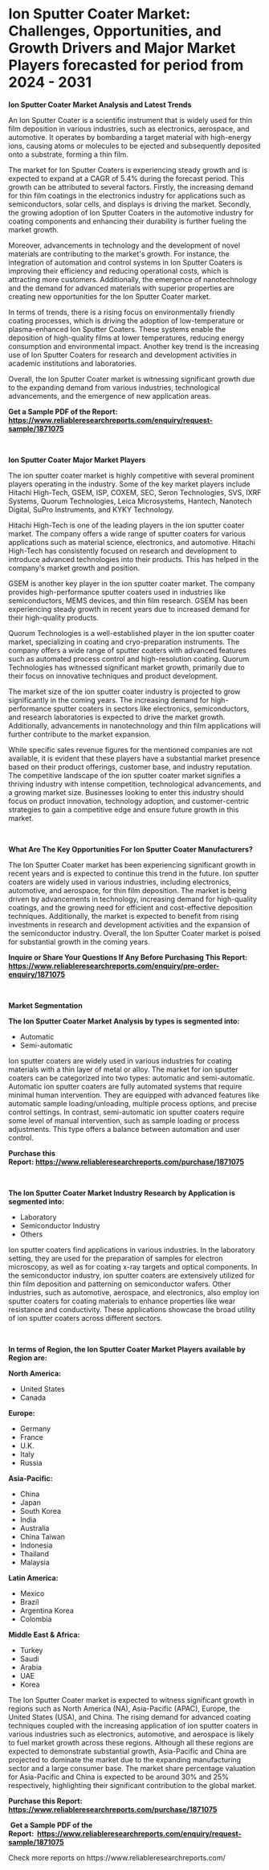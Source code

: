 <p><h1>Ion Sputter Coater Market: Challenges, Opportunities, and Growth Drivers and Major Market Players forecasted for period from 2024 - 2031</h1></p><p><strong>Ion Sputter Coater Market Analysis and Latest Trends</strong></p>
<p><p>An Ion Sputter Coater is a scientific instrument that is widely used for thin film deposition in various industries, such as electronics, aerospace, and automotive. It operates by bombarding a target material with high-energy ions, causing atoms or molecules to be ejected and subsequently deposited onto a substrate, forming a thin film.</p><p>The market for Ion Sputter Coaters is experiencing steady growth and is expected to expand at a CAGR of 5.4% during the forecast period. This growth can be attributed to several factors. Firstly, the increasing demand for thin film coatings in the electronics industry for applications such as semiconductors, solar cells, and displays is driving the market. Secondly, the growing adoption of Ion Sputter Coaters in the automotive industry for coating components and enhancing their durability is further fueling the market growth.</p><p>Moreover, advancements in technology and the development of novel materials are contributing to the market's growth. For instance, the integration of automation and control systems in Ion Sputter Coaters is improving their efficiency and reducing operational costs, which is attracting more customers. Additionally, the emergence of nanotechnology and the demand for advanced materials with superior properties are creating new opportunities for the Ion Sputter Coater market.</p><p>In terms of trends, there is a rising focus on environmentally friendly coating processes, which is driving the adoption of low-temperature or plasma-enhanced Ion Sputter Coaters. These systems enable the deposition of high-quality films at lower temperatures, reducing energy consumption and environmental impact. Another key trend is the increasing use of Ion Sputter Coaters for research and development activities in academic institutions and laboratories.</p><p>Overall, the Ion Sputter Coater market is witnessing significant growth due to the expanding demand from various industries, technological advancements, and the emergence of new application areas.</p></p>
<p><strong>Get a Sample PDF of the Report:&nbsp; <a href="https://www.reliableresearchreports.com/enquiry/request-sample/1871075">https://www.reliableresearchreports.com/enquiry/request-sample/1871075</a></strong></p>
<p>&nbsp;</p>
<p><strong>Ion Sputter Coater Major Market Players</strong></p>
<p><p>The ion sputter coater market is highly competitive with several prominent players operating in the industry. Some of the key market players include Hitachi High-Tech, GSEM, ISP, COXEM, SEC, Seron Technologies, SVS, IXRF Systems, Quorum Technologies, Leica Microsystems, Hantech, Nanotech Digital, SuPro Instruments, and KYKY Technology.</p><p>Hitachi High-Tech is one of the leading players in the ion sputter coater market. The company offers a wide range of sputter coaters for various applications such as material science, electronics, and automotive. Hitachi High-Tech has consistently focused on research and development to introduce advanced technologies into their products. This has helped in the company's market growth and position.</p><p>GSEM is another key player in the ion sputter coater market. The company provides high-performance sputter coaters used in industries like semiconductors, MEMS devices, and thin film research. GSEM has been experiencing steady growth in recent years due to increased demand for their high-quality products.</p><p>Quorum Technologies is a well-established player in the ion sputter coater market, specializing in coating and cryo-preparation instruments. The company offers a wide range of sputter coaters with advanced features such as automated process control and high-resolution coating. Quorum Technologies has witnessed significant market growth, primarily due to their focus on innovative techniques and product development.</p><p>The market size of the ion sputter coater industry is projected to grow significantly in the coming years. The increasing demand for high-performance sputter coaters in sectors like electronics, semiconductors, and research laboratories is expected to drive the market growth. Additionally, advancements in nanotechnology and thin film applications will further contribute to the market expansion.</p><p>While specific sales revenue figures for the mentioned companies are not available, it is evident that these players have a substantial market presence based on their product offerings, customer base, and industry reputation. The competitive landscape of the ion sputter coater market signifies a thriving industry with intense competition, technological advancements, and a growing market size. Businesses looking to enter this industry should focus on product innovation, technology adoption, and customer-centric strategies to gain a competitive edge and ensure future growth in this market.</p></p>
<p>&nbsp;</p>
<p><strong>What Are The Key Opportunities For Ion Sputter Coater Manufacturers?</strong></p>
<p><p>The Ion Sputter Coater market has been experiencing significant growth in recent years and is expected to continue this trend in the future. Ion sputter coaters are widely used in various industries, including electronics, automotive, and aerospace, for thin film deposition. The market is being driven by advancements in technology, increasing demand for high-quality coatings, and the growing need for efficient and cost-effective deposition techniques. Additionally, the market is expected to benefit from rising investments in research and development activities and the expansion of the semiconductor industry. Overall, the Ion Sputter Coater market is poised for substantial growth in the coming years.</p></p>
<p><strong>Inquire or Share Your Questions If Any Before Purchasing This Report: <a href="https://www.reliableresearchreports.com/enquiry/pre-order-enquiry/1871075">https://www.reliableresearchreports.com/enquiry/pre-order-enquiry/1871075</a></strong></p>
<p>&nbsp;</p>
<p><strong>Market Segmentation</strong></p>
<p><strong>The Ion Sputter Coater Market Analysis by types is segmented into:</strong></p>
<p><ul><li>Automatic</li><li>Semi-automatic</li></ul></p>
<p><p>Ion sputter coaters are widely used in various industries for coating materials with a thin layer of metal or alloy. The market for ion sputter coaters can be categorized into two types: automatic and semi-automatic. Automatic ion sputter coaters are fully automated systems that require minimal human intervention. They are equipped with advanced features like automatic sample loading/unloading, multiple process options, and precise control settings. In contrast, semi-automatic ion sputter coaters require some level of manual intervention, such as sample loading or process adjustments. This type offers a balance between automation and user control.</p></p>
<p><strong>Purchase this Report:&nbsp;<a href="https://www.reliableresearchreports.com/purchase/1871075">https://www.reliableresearchreports.com/purchase/1871075</a></strong></p>
<p>&nbsp;</p>
<p><strong>The Ion Sputter Coater Market Industry Research by Application is segmented into:</strong></p>
<p><ul><li>Laboratory</li><li>Semiconductor Industry</li><li>Others</li></ul></p>
<p><p>Ion sputter coaters find applications in various industries. In the laboratory setting, they are used for the preparation of samples for electron microscopy, as well as for coating x-ray targets and optical components. In the semiconductor industry, ion sputter coaters are extensively utilized for thin film deposition and patterning on semiconductor wafers. Other industries, such as automotive, aerospace, and electronics, also employ ion sputter coaters for coating materials to enhance properties like wear resistance and conductivity. These applications showcase the broad utility of ion sputter coaters across different sectors.</p></p>
<p>&nbsp;</p>
<p><strong>In terms of Region, the Ion Sputter Coater Market Players available by Region are:</strong></p>
<p>
    <p> <strong> North America: </strong>
        <ul>
            <li>United States</li>
            <li>Canada</li>
        </ul>
        </p> 
    <p> <strong> Europe: </strong>
        <ul>
            <li>Germany</li>
            <li>France</li>
            <li>U.K.</li>
            <li>Italy</li>
            <li>Russia</li>
        </ul>
        </p> 
    <p> <strong> Asia-Pacific: </strong>
        <ul>
            <li>China</li>
            <li>Japan</li>
            <li>South Korea</li>
            <li>India</li>
            <li>Australia</li>
            <li>China Taiwan</li>
            <li>Indonesia</li>
            <li>Thailand</li>
            <li>Malaysia</li>
        </ul>
        </p> 
    <p> <strong> Latin America: </strong>
        <ul>
            <li>Mexico</li>
            <li>Brazil</li>
            <li>Argentina Korea</li>
            <li>Colombia</li>
        </ul>
        </p> 
    <p> <strong> Middle East & Africa: </strong>
        <ul>
            <li>Turkey</li>
            <li>Saudi</li>
            <li>Arabia</li>
            <li>UAE</li>
            <li>Korea</li>
        </ul>
    </p>
    </p>
<p><p>The Ion Sputter Coater market is expected to witness significant growth in regions such as North America (NA), Asia-Pacific (APAC), Europe, the United States (USA), and China. The rising demand for advanced coating techniques coupled with the increasing application of ion sputter coaters in various industries such as electronics, automotive, and aerospace is likely to fuel market growth across these regions. Although all these regions are expected to demonstrate substantial growth, Asia-Pacific and China are projected to dominate the market due to the expanding manufacturing sector and a large consumer base. The market share percentage valuation for Asia-Pacific and China is expected to be around 30% and 25% respectively, highlighting their significant contribution to the global market.</p></p>
<p><strong>Purchase this Report: <a href="https://www.reliableresearchreports.com/purchase/1871075">https://www.reliableresearchreports.com/purchase/1871075</a></strong></p>
<p>&nbsp;<strong>Get a Sample PDF of the Report:&nbsp;&nbsp;<a href="https://www.reliableresearchreports.com/enquiry/request-sample/1871075">https://www.reliableresearchreports.com/enquiry/request-sample/1871075</a></strong></p>
<p><strong></strong></p>
<p>Check more reports on https://www.reliableresearchreports.com/</p>